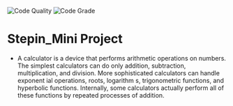 
![Code Quality ](https://www.code-inspector.com/project/27898/score/svg)
![Code Grade ](https://www.code-inspector.com/project/27898/status/svg)
# Stepin_Mini Project
- A calculator is a device that performs arithmetic operations on numbers. The simplest calculators can do only addition, subtraction, multiplication, and division. More sophisticated calculators can handle exponent ial operations, roots, logarithm s, trigonometric functions, and hyperbolic functions. Internally, some calculators actually perform all of these functions by repeated processes of addition.

